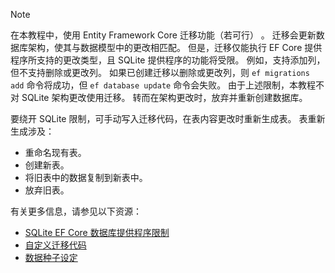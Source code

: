 
> [!NOTE]
> 在本教程中，使用 Entity Framework Core 迁移功能（若可行）  。 迁移会更新数据库架构，使其与数据模型中的更改相匹配。 但是，迁移仅能执行 EF Core 提供程序所支持的更改类型，且 SQLite 提供程序的功能将受限。 例如，支持添加列，但不支持删除或更改列。 如果已创建迁移以删除或更改列，则 `ef migrations add` 命令将成功，但 `ef database update` 命令会失败。 由于上述限制，本教程不对 SQLite 架构更改使用迁移。 转而在架构更改时，放弃并重新创建数据库。
>
>要绕开 SQLite 限制，可手动写入迁移代码，在表内容更改时重新生成表。 表重新生成涉及：
>
>* 重命名现有表。
>* 创建新表。
>* 将旧表中的数据复制到新表中。
>* 放弃旧表。
>
>有关更多信息，请参见以下资源：
>
> * [SQLite EF Core 数据库提供程序限制](/ef/core/providers/sqlite/limitations)
> * [自定义迁移代码](/ef/core/managing-schemas/migrations/#customize-migration-code)
> * [数据种子设定](/ef/core/modeling/data-seeding)